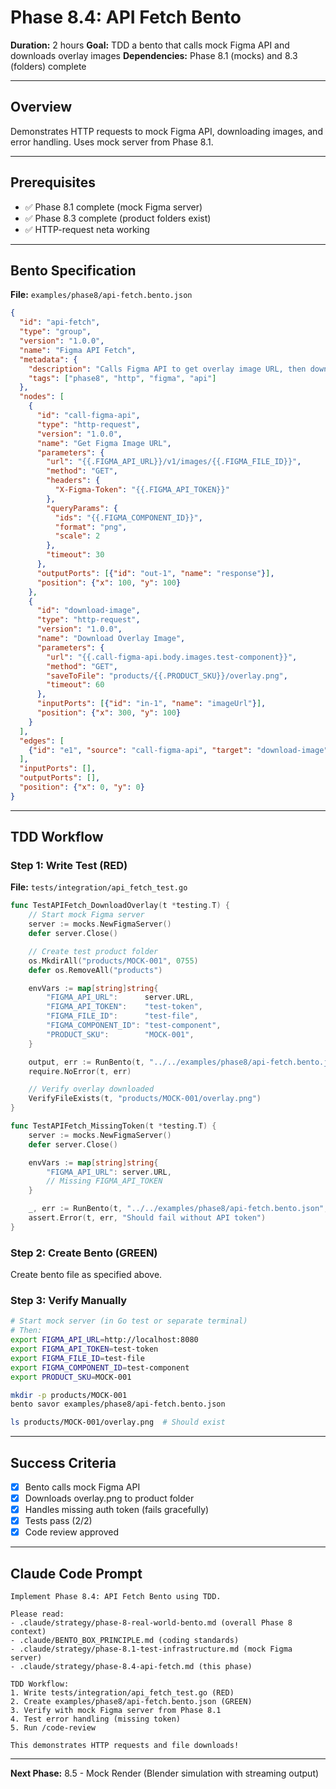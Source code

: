 # Phase 8.4: API Fetch Bento

**Duration:** 2 hours
**Goal:** TDD a bento that calls mock Figma API and downloads overlay images
**Dependencies:** Phase 8.1 (mocks) and 8.3 (folders) complete

---

## Overview

Demonstrates HTTP requests to mock Figma API, downloading images, and error handling. Uses mock server from Phase 8.1.

---

## Prerequisites

- ✅ Phase 8.1 complete (mock Figma server)
- ✅ Phase 8.3 complete (product folders exist)
- ✅ HTTP-request neta working

---

## Bento Specification

**File:** `examples/phase8/api-fetch.bento.json`

```json
{
  "id": "api-fetch",
  "type": "group",
  "version": "1.0.0",
  "name": "Figma API Fetch",
  "metadata": {
    "description": "Calls Figma API to get overlay image URL, then downloads it",
    "tags": ["phase8", "http", "figma", "api"]
  },
  "nodes": [
    {
      "id": "call-figma-api",
      "type": "http-request",
      "version": "1.0.0",
      "name": "Get Figma Image URL",
      "parameters": {
        "url": "{{.FIGMA_API_URL}}/v1/images/{{.FIGMA_FILE_ID}}",
        "method": "GET",
        "headers": {
          "X-Figma-Token": "{{.FIGMA_API_TOKEN}}"
        },
        "queryParams": {
          "ids": "{{.FIGMA_COMPONENT_ID}}",
          "format": "png",
          "scale": 2
        },
        "timeout": 30
      },
      "outputPorts": [{"id": "out-1", "name": "response"}],
      "position": {"x": 100, "y": 100}
    },
    {
      "id": "download-image",
      "type": "http-request",
      "version": "1.0.0",
      "name": "Download Overlay Image",
      "parameters": {
        "url": "{{.call-figma-api.body.images.test-component}}",
        "method": "GET",
        "saveToFile": "products/{{.PRODUCT_SKU}}/overlay.png",
        "timeout": 60
      },
      "inputPorts": [{"id": "in-1", "name": "imageUrl"}],
      "position": {"x": 300, "y": 100}
    }
  ],
  "edges": [
    {"id": "e1", "source": "call-figma-api", "target": "download-image"}
  ],
  "inputPorts": [],
  "outputPorts": [],
  "position": {"x": 0, "y": 0}
}
```

---

## TDD Workflow

### Step 1: Write Test (RED)

**File:** `tests/integration/api_fetch_test.go`

```go
func TestAPIFetch_DownloadOverlay(t *testing.T) {
	// Start mock Figma server
	server := mocks.NewFigmaServer()
	defer server.Close()

	// Create test product folder
	os.MkdirAll("products/MOCK-001", 0755)
	defer os.RemoveAll("products")

	envVars := map[string]string{
		"FIGMA_API_URL":      server.URL,
		"FIGMA_API_TOKEN":    "test-token",
		"FIGMA_FILE_ID":      "test-file",
		"FIGMA_COMPONENT_ID": "test-component",
		"PRODUCT_SKU":        "MOCK-001",
	}

	output, err := RunBento(t, "../../examples/phase8/api-fetch.bento.json", envVars)
	require.NoError(t, err)

	// Verify overlay downloaded
	VerifyFileExists(t, "products/MOCK-001/overlay.png")
}

func TestAPIFetch_MissingToken(t *testing.T) {
	server := mocks.NewFigmaServer()
	defer server.Close()

	envVars := map[string]string{
		"FIGMA_API_URL": server.URL,
		// Missing FIGMA_API_TOKEN
	}

	_, err := RunBento(t, "../../examples/phase8/api-fetch.bento.json", envVars)
	assert.Error(t, err, "Should fail without API token")
}
```

### Step 2: Create Bento (GREEN)

Create bento file as specified above.

### Step 3: Verify Manually

```bash
# Start mock server (in Go test or separate terminal)
# Then:
export FIGMA_API_URL=http://localhost:8080
export FIGMA_API_TOKEN=test-token
export FIGMA_FILE_ID=test-file
export FIGMA_COMPONENT_ID=test-component
export PRODUCT_SKU=MOCK-001

mkdir -p products/MOCK-001
bento savor examples/phase8/api-fetch.bento.json

ls products/MOCK-001/overlay.png  # Should exist
```

---

## Success Criteria

- [x] Bento calls mock Figma API
- [x] Downloads overlay.png to product folder
- [x] Handles missing auth token (fails gracefully)
- [x] Tests pass (2/2)
- [x] Code review approved

---

## Claude Code Prompt

```
Implement Phase 8.4: API Fetch Bento using TDD.

Please read:
- .claude/strategy/phase-8-real-world-bento.md (overall Phase 8 context)
- .claude/BENTO_BOX_PRINCIPLE.md (coding standards)
- .claude/strategy/phase-8.1-test-infrastructure.md (mock Figma server)
- .claude/strategy/phase-8.4-api-fetch.md (this phase)

TDD Workflow:
1. Write tests/integration/api_fetch_test.go (RED)
2. Create examples/phase8/api-fetch.bento.json (GREEN)
3. Verify with mock Figma server from Phase 8.1
4. Test error handling (missing token)
5. Run /code-review

This demonstrates HTTP requests and file downloads!
```

---

**Next Phase:** 8.5 - Mock Render (Blender simulation with streaming output)
